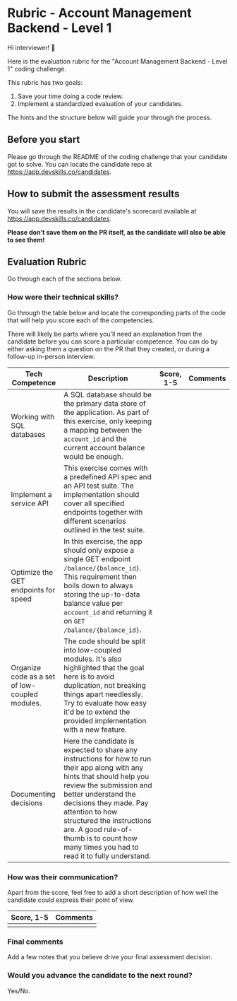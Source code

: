 # Rubric - Account Management Backend - Level 1

Hi interviewer! 👋

Here is the evaluation rubric for the "Account Management Backend - Level 1" coding challenge.

This rubric has two goals:

1. Save your time doing a code review.
2. Implement a standardized evaluation of your candidates.

The hints and the structure below will guide your through the process.

## Before you start

Please go through the README of the coding challenge that your candidate got to solve. You can locate the candidate repo at https://app.devskills.co/candidates.

## How to submit the assessment results

You will save the results in the candidate's scorecard available at https://app.devskills.co/candidates. 

**Please don't save them on the PR itself, as the candidate will also be able to see them!**

## Evaluation Rubric

Go through each of the sections below.

### How were their technical skills?

Go through the table below and locate the corresponding parts of the code that will help you score each of the competencies. 

There will likely be parts where you'll need an explanation from the candidate before you can score a particular competence. You can do by either asking them a question on the PR that they created, or during a follow-up in-person interview.


| Tech Competence                      | Description                                                                                                                                                                                                                                                                                                                                     | Score, 1-5 | Comments |
|--------------------------------------|-------------------------------------------------------------------------------------------------------------------------------------------------------------------------------------------------------------------------------------------------------------------------------------------------------------------------------------------------|------------|----------|
| Working with SQL databases           | A SQL database should be the primary data store of the application. As part of this exercise, only keeping a mapping between the `account_id` and the current account balance would be enough.                                                                                                                                                  |            |          |
| Implement a service API              | This exercise comes with a predefined API spec and an API test suite. The implementation should cover all specified endpoints together with different scenarios outlined in the test suite.                                                                                                                                                     |            |          |
| Optimize the GET endpoints for speed | In this exercise, the app should only expose a single GET endpoint `/balance/{balance_id}`. This requirement then boils down to always storing the up-to-data balance value per `account_id` and returning it on `GET /balance/{balance_id}`.                                                                                                                              |            |          |
| Organize code as a set of low-coupled modules. | The code should be split into low-coupled modules. It's also highlighted that the goal here is to avoid duplication, not breaking things apart needlessly. Try to evaluate how easy it'd be to extend the provided implementation with a new feature.                                                                                                                                                          |            |          |
| Documenting decisions                | Here the candidate is expected to share any instructions for how to run their app along with any hints that should help you review the submission and better understand the decisions they made. Pay attention to how structured the instructions are. A good rule-of-thumb is to count how many times you had to read it to fully understand.  |            |          |

### How was their communication?

Apart from the score, feel free to add a short description of how well the candidate could express their point of view.

| Score, 1-5 | Comments |
|------------|----------|
|            |          |

### Final comments

Add a few notes that you believe drive your final assessment decision.

### Would you advance the candidate to the next round?

Yes/No.
